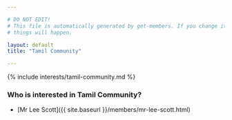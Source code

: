 ```yaml
---

# DO NOT EDIT!
# This file is automatically generated by get-members. If you change it, bad
# things will happen.

layout: default
title: "Tamil Community"

---
```


{% include interests/tamil-community.md %}

### Who is interested in Tamil Community?


* [Mr Lee Scott]({{ site.baseurl }}/members/mr-lee-scott.html)

